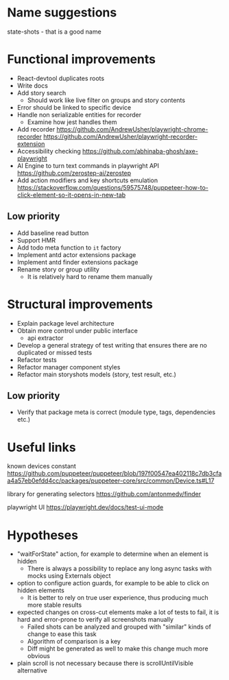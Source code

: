 # Name suggestions

state-shots - that is a good name

# Functional improvements

* React-devtool duplicates roots
* Write docs
* Add story search
    * Should work like live filter on groups and story contents
* Error should be linked to specific device
* Handle non serializable entities for recorder
    * Examine how jest handles them
* Add
  recorder https://github.com/AndrewUsher/playwright-chrome-recorder https://github.com/AndrewUsher/playwright-recorder-extension
* Accessibility checking https://github.com/abhinaba-ghosh/axe-playwright
* AI Engine to turn text commands in playwright API https://github.com/zerostep-ai/zerostep
* Add action modifiers and key shortcuts
  emulation https://stackoverflow.com/questions/59575748/puppeteer-how-to-click-element-so-it-opens-in-new-tab

## Low priority

* Add baseline read button
* Support HMR
* Add todo meta function to `it` factory
* Implement antd actor extensions package
* Implement antd finder extensions package
* Rename story or group utility
    * It is relatively hard to rename them manually

# Structural improvements

* Explain package level architecture
* Obtain more control under public interface
    * api extractor
* Develop a general strategy of test writing that ensures there are no duplicated or missed tests
* Refactor tests
* Refactor manager component styles
* Refactor main storyshots models (story, test result, etc.)

## Low priority

* Verify that package meta is correct (module type, tags, dependencies etc.)

# Useful links

known devices
constant https://github.com/puppeteer/puppeteer/blob/197f00547ea402118c7db3cfaa4a57eb0efdd4cc/packages/puppeteer-core/src/common/Device.ts#L17

library for generating selectors https://github.com/antonmedv/finder

playwright UI https://playwright.dev/docs/test-ui-mode

# Hypotheses

* "waitForState" action, for example to determine when an element is hidden
    * There is always a possibility to replace any long async tasks with mocks using Externals object
* option to configure action guards, for example to be able to click on hidden elements
    * It is better to rely on true user experience, thus producing much more stable results
* expected changes on cross-cut elements make a lot of tests to fail, it is hard and error-prone to verify all
  screenshots manually
    * Failed shots can be analyzed and grouped with "similar" kinds of change to ease this task
    * Algorithm of comparison is a key
    * Diff might be generated as well to make this change much more obvious
* plain scroll is not necessary because there is scrollUntilVisible alternative
